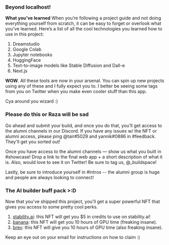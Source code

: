 
### Beyond localhost!
**What you’ve learned**
When you’re following a project guide and not doing everything yourself from scratch, it can be easy to forget or overlook what you’ve learned. Here’s a list of all the cool technologies you learned how to use in this project:

1. Dreamstudio
2. Google Colab
3. Jupyter notebooks
4. HuggingFace
5. Text-to-image models like Stable Diffusion and Dall-e
6. Next.js

**WOW**. All these tools are now in your arsenal. You can spin up new projects using any of these and I fully expect you to. I better be seeing some tags from you on Twitter when you make even cooler stuff than this app.

Cya around you wizard :)

### Please do this or Raza will be sad
Go ahead and submit your build, and once you do that, you’ll get access to the alumni channels in our Discord. If you have any issues w/ the NFT or alumni access, please ping @tair#5029 and yannik#0886 in #feedback. They'll get you sorted out!

Once you have access to the alumni channels — show us what you built in #showcase! Drop a link to the final web app + a short description of what it is. Also, would love to see it on Twitter! Be sure to tag us, @_buildspace!

Lastly, be sure to introduce yourself in #intros -- the alumni group is huge and people are always looking to connect!

### The AI builder buff pack >:D
Now that you've shipped this project, you'll get a super powerful NFT that gives you access to some pretty cool perks.

1. [stability.ai](https://stability.ai/): this NFT will get you $5 in credits to use on stability.ai! 
2. [banana](https://www.banana.dev/): this NFT will get you 10 hours of GPU time (freaking insane).
3. [brev](https://brev.dev/): this NFT will give you 10 hours of GPU time (also freaking insane).

Keep an eye out on your email for instructions on how to claim :)
